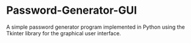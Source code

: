 # Password-Generator-GUI
A simple password generator program implemented in Python using the Tkinter library for the graphical user interface. 
